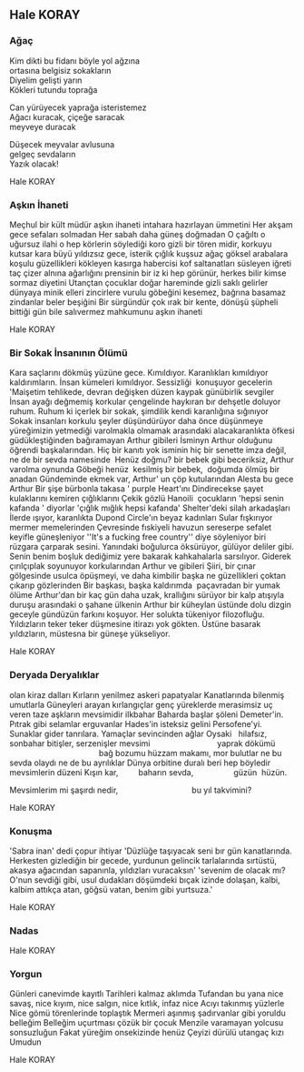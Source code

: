 ## Hale KORAY

### Ağaç

Kim dikti bu fidanı böyle 
 yol ağzına    
ortasına belgisiz sokakların    
Diyelim gelişti yarın    
Kökleri tutundu toprağa

Can yürüyecek yaprağa isteristemez    
Ağacı kuracak, çiçeğe saracak        
meyveye duracak

Düşecek meyvalar avlusuna    
gelgeç sevdaların    
Yazık olacak!

Hale KORAY

### Aşkın İhaneti

Meçhul bir kült müdür
aşkın ihaneti
intahara hazırlayan ümmetini
Her akşam gece sefaları solmadan
Her sabah daha güneş doğmadan
O çağıltı
o uğursuz ilahi
o hep körlerin söylediği koro
gizli bir tören midir, korkuyu kutsar
kara büyü
yıldızsız gece, isterik çığlık
kuşsuz ağaç
göksel arabalara koşulu güzellikleri
kökleyen kasırga habercisi
kof saltanatları süsleyen iğreti  taç
çizer alnına ağarlığını prensinin
bir iz ki hep görünür, herkes bilir
kimse sormaz diyetini
Utançtan çocuklar doğar hareminde gizli saklı
gelirler dünyaya minik elleri zincirlere vurulu
göbeğini kesemez, bağrına basamaz
zindanlar beler beşiğini
Bir sürgündür çok ırak bir kente, dönüşü şüpheli
bittiği gün bile salıvermez mahkumunu
aşkın ihaneti

Hale KORAY

### Bir Sokak İnsanının Ölümü

Kara saçlarını dökmüş yüzüne gece. Kımıldıyor.
Karanlıkları kımıldıyor kaldırımların. İnsan kümeleri
kımıldıyor.
Sessizliği  konuşuyor gecelerin
'Maişetim tehlikede,
devran değişken
düzen kaypak
günübirlik sevgiler
İnsan ayağı değmemiş korkular çengelinde
haykıran bır dehşetle doluyor ruhum.
Ruhum ki içerlek bir sokak,
şimdilik kendi karanlığına sığınıyor 
Sokak insanları korkulu şeyler düşündürüyor
daha önce düşünmeye yüreğimizin yetmediği
varolmakla olmamak arasındaki alacakaranlıkta
öfkesi güdükleştiğinden bağıramayan
Arthur gibileri
İsminyn Arthur olduğunu öğrendi başkalarından.
Hiç bir kanıtı yok isminin
hiç bir senette imza değil,
ne de bir sevda namesinde 
Henüz doğmu? bir bebek gibi beceriksiz,
Arthur varolma oynunda
Göbeği henüz  kesilmiş bir bebek,  doğumda ölmüş bir anadan
Gündeminde ekmek var, Arthur' un çöp kutularından
Alesta bu gece Arthur
Bir şişe bürbonla takasa ' purple Heart'ını
Dindirecekse şayet kulaklarını kemiren çığlıklarını
Çekik gözlü Hanoili  çocukların
'hepsi senin kafanda ' diyorlar
'çığlık mığlık hepsi kafanda'
Shelter'deki silah arkadaşları
İlerde ışıyor, karanlıkta
Dupond Circle'ın beyaz kadınları
Sular fışkırıyor mermer memelerinden
Çevresinde fıskiyeli havuzun sereserpe sefalet
keyifle güneşleniyor
''It's a fucking free country'' diye söyleniyor biri
rüzgara çarparak sesini.
Yanındaki boğulurca öksürüyor,
gülüyor deliler gibi.
Senin benim boşluk dediğimiz yere bakarak
kahkahalarla sarsılıyor.
Giderek çırılçıplak soyunuyor korkularından
Arthur ve gibileri
Şiiri, bir çınar gölgesinde usulca öpüşmeyi,
ve daha kimbilir başka ne güzellikleri
çoktan çıkarıp gözlerinden
Bir başkası, başka kaldırımda  paçavradan bir yumak
ölüme Arthur'dan bir kaç gün daha uzak,
krallığını sürüyor
bir kalp atışıyla duruşu arasındaki o şahane ülkenin
Arthur bir küheylan üstünde dolu dizgin
geceyle gündüzün farkını koşuyor.
Her solukta tükeniyor filozofluğu.
Yıldızların teker teker düşmesine itirazı yok gökten.
Üstüne basarak yıldızların,
müstesna bir güneşe yükseliyor.

Hale KORAY

### Deryada Deryalıklar

olan kiraz dalları
Kırların yenilmez askeri papatyalar
Kanatlarında bilenmiş umutlarla
Güneyleri arayan kırlangıçlar
genç yüreklerde merasimsiz uç veren
taze aşkların mevsimidir ilkbahar
Baharda başlar şöleni Demeter'in.
Pıtrak gibi selamlar erguvanlar
Hades'in isteksiz gelini Persofene'yi.
Sunaklar gider tanrılara.
Yamaçlar sevincinden ağlar
Oysaki   hilafsız, sonbahar
bitişler, serzenişler mevsimi
                             yaprak dökümü
                                        bağ bozumu
hüzzam makamı, mor bulutlar
ne bu sevda olaydı ne de bu ayrılıklar
Dünya orbitine duralı beri
hep böyledir mevsimlerin düzeni
Kışın kar,
        baharın sevda,
                 güzün  hüzün.

Mevsimlerim mi şaşırdı nedir,
                                bu yıl takvimini?

Hale KORAY

### Konuşma

'Sabra inan' dedi çopur ihtiyar
'Düzlüğe taşıyacak seni bır gün kanatlarında.
Herkesten gizlediğin bir gecede, yurdunun
gelincik tarlalarında
sırtüstü, akasya ağacından sapanınla,
yıldızları vuracaksın'
'sevenim de olacak mı?
O'nun sevdiği gibi, usul dudakları
döşümdeki bıçak izinde dolaşan,
kalbi, kalbim attıkça atan,
göğsü vatan,
benim gibi yurtsuza.'

Hale KORAY

### Nadas



Hale KORAY

### Yorgun

Günleri canevimde kayıtlı
Tarihleri kalmaz aklımda
Tufandan bu yana nice savaş,
nice kıyım, nice salgın, nice kıtlık, infaz
nice
Acıyı takınmış yüzlerle
Nice gömü törenlerinde toplaştık
Mermeri aşınmış şadırvanlar gibi
yoruldu  belleğim
Belleğim uçurtması çözük bir çocuk
Menzile varamayan yolcusu sonsuzluğun
Fakat yüreğim
onsekizinde henüz
Çeyizi dürülü utangaç kızı
Umudun

Hale KORAY